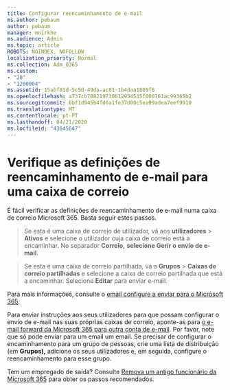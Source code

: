 ```yaml
---
title: Configurar reencaminhamento de e-mail
ms.author: pebaum
author: pebaum
manager: mnirkhe
ms.audience: Admin
ms.topic: article
ROBOTS: NOINDEX, NOFOLLOW
localization_priority: Normal
ms.collection: Adm_O365
ms.custom:
- "20"
- "1200004"
ms.assetid: 15abf81d-5c5d-49da-ac81-1b4daa1809f6
ms.openlocfilehash: a737cb708219730612954535f000761ac99365b2
ms.sourcegitcommit: 6bf1d945b4fd6a1fe37d00c5ea99adea7eef9910
ms.translationtype: MT
ms.contentlocale: pt-PT
ms.lasthandoff: 04/21/2020
ms.locfileid: "43645647"
---
```

# <a name="check-the-email-forwarding-settings-for-a-mailbox"></a>Verifique as definições de reencaminhamento de e-mail para uma caixa de correio

É fácil verificar as definições de reencaminhamento de e-mail numa caixa de correio Microsoft 365. Basta seguir estes passos.
  
> Se esta é uma caixa de correio de utilizador, vá aos **utilizadores** \> **Ativos** e selecione o utilizador cuja caixa de correio está a encaminhar. No separador **Correio,** **selecione Gerir o envio de e-mail**.

> Se esta é uma caixa de correio partilhada, vá a **Grupos** \> **Caixas de correio partilhadas** e selecione a caixa de correio partilhada que está a encaminhar. Selecione **Editar** para enviar e-mail.

Para mais informações, consulte o [email configure a enviar para o Microsoft 365](https://docs.microsoft.com/office365/admin/email/configure-email-forwarding).
  
Para enviar instruções aos seus utilizadores para que possam configurar o envio de e-mail nas suas próprias caixas de correio, aponte-as para [o e-mail forward da Microsoft 365 para outra conta de e-mail](https://support.office.com/article/Forward-email-from-Office-365-to-another-email-account-1ed4ee1e-74f8-4f53-a174-86b748ff6a0e). Por favor, note que só pode enviar para um email um email. Se precisar de configurar o encaminhamento para um grupo de pessoas, crie uma lista de distribuição (em **Grupos),** adicione os seus utilizadores e, em seguida, configure o reencaminhamento para esse grupo.
  
Tem um empregado de saída? Consulte [Remova um antigo funcionário da Microsoft 365](https://docs.microsoft.com/office365/admin/add-users/remove-former-employee) para obter os passos recomendados.